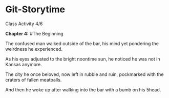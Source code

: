 # Git-Storytime
Class Activity 4/6

**Chapter 4:**
#The Beginning

The confused man walked outside of the bar, his mind yet pondering the weirdness he experienced.

As his eyes adjusted to the bright noontime sun, he noticed he was not in Kansas anymore.

The city he once beloved, now left in rubble and ruin, pockmarked with the craters of fallen meatballs.

And then he woke up after walking into the bar with a bumb on his 5head.